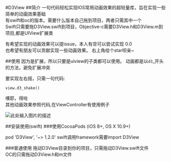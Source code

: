 
#D3View
##简介
一句代码轻松实现IOS常用动画效果的超轻量库，旨在实现一些简单的动画效果基础  
有swift和oc的版本。需要什么版本自己拖到项目，两者只需其中一个  
Swift只需要拖D3View.swift到项目，Objective-c需要D3View.h和D3View.m到项目,都是UIView扩展类  
  
有希望实现的动画效果可以提issue，本人有空可以尝试实现 0.0  
也希望有朋友可以贡献实现一些动画效果。 右上角给个star呗亲~


##使用
因为是扩展，所以只要是uiview的子类都可以使用。 动画都是以`d3`_开头的方法，避免扩展冲突  
 
要实现左右摇，只需一句代码:

    view.d3_shake()  

噢耶，得咗  
其他动画效果参照代码,在ViewController有使用例子  
  
![此处输入图片的描述][1]

##安装使用(swift)
###使用CocoaPods (iOS 8+, OS X 10.9+)

pod 'D3View', '~> 1.2.0'
swift调用framework需要import D3View

###普通使用
拖动D3View目录到你的项目，只需拖动D3View.swift文件  
OC的只需拖动D3View.h和m文件


  [1]: http://7vzpd0.com1.z0.glb.clouddn.com/mo112.gif
